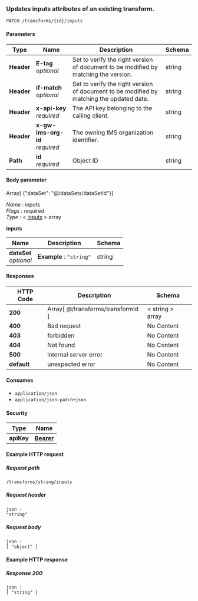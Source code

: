 
<a name="patch_inputs_by_transform_id"></a>
### Updates inputs attributes of an existing transform.
```
PATCH /transforms/{id}/inputs
```


#### Parameters

|Type|Name|Description|Schema|
|---|---|---|---|
|**Header**|**E-tag**  <br>*optional*|Set to verify the right version of document to be modified by matching the version.|string|
|**Header**|**if-match**  <br>*optional*|Set to verify the right version of document to be modified by matching the updated date.|string|
|**Header**|**x-api-key**  <br>*required*|The API key belonging to the calling client.|string|
|**Header**|**x-gw-ims-org-id**  <br>*required*|The owning IMS organization identifier.|string|
|**Path**|**id**  <br>*required*|Object ID|string|


#### Body parameter
Array[ {"dataSet": "@/dataSets/dataSetId"}]

*Name* : inputs  
*Flags* : required  
*Type* : < [inputs](#patch_inputs_by_transform_id-inputs) > array

<a name="patch_inputs_by_transform_id-inputs"></a>
**inputs**

|Name|Description|Schema|
|---|---|---|
|**dataSet**  <br>*optional*|**Example** : `"string"`|string|


#### Responses

|HTTP Code|Description|Schema|
|---|---|---|
|**200**|Array[ @/transforms/transformId ]|< string > array|
|**400**|Bad request|No Content|
|**403**|forbidden|No Content|
|**404**|Not found|No Content|
|**500**|internal server error|No Content|
|**default**|unexpected error|No Content|


#### Consumes

* `application/json`
* `application/json-patch+json`


#### Security

|Type|Name|
|---|---|
|**apiKey**|**[Bearer](security.md#bearer)**|


#### Example HTTP request

##### Request path
```
/transforms/string/inputs
```


##### Request header
```
json :
"string"
```


##### Request body
```
json :
[ "object" ]
```


#### Example HTTP response

##### Response 200
```
json :
[ "string" ]
```



